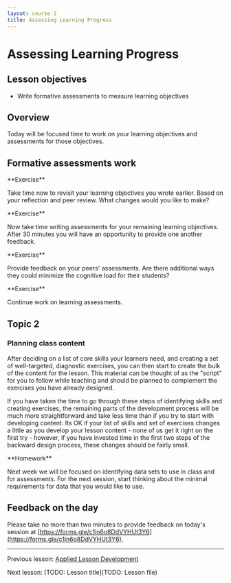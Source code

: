 ```yaml
---
layout: course-2
title: Assessing Learning Progress
---
```


# Assessing Learning Progress

## Lesson objectives

+ Write formative assessments to measure learning objectives 

## Overview

Today will be focused time to work on your learning objectives and assessments 
for those objectives.

## Formative assessments work

<div class="exercise" markdown="1">
**Exercise**

Take time now to revisit your learning objectives you wrote earlier. Based on 
your reflection and peer review. What changes would you like to make?
</div>

<div class="exercise" markdown="1">
**Exercise**

Now take time writing assessments for your remaining learning objectives. After
30 minutes you will have an opportunity to provide one another feedback.
</div>

<div class="exercise" markdown="1">
**Exercise**

Provide feedback on your peers' assessments. Are there additional ways they 
could minimize the cognitive load for their students?
</div>

<div class="exercise" markdown="1">
**Exercise**

Continue work on learning assessments.
</div>


## Topic 2

### Planning class content

After deciding on a list of core skills your learners need, and creating a set 
of well-targeted, diagnostic exercises, you can then start to create the bulk 
of the content for the lesson. This material can be thought of as the "script" 
for you to follow while teaching and should be planned to complement the 
exercises you have already designed. 

If you have taken the time to go through these steps of identifying skills and 
creating exercises, the remaining parts of the development process will be much 
more straightforward and take less time than if you try to start with 
developing content. Its OK if your list of skills and set of exercises changes 
a little as you develop your lesson content - none of us get it right on the 
first try - however, if you have invested time in the first two steps of the 
backward design process, these changes should be fairly small.

<div class="exercise" markdown="1">
**Homework**

Next week we will be focused on identifying data sets to use in class and for 
assessments. For the next session, start thinking about the minimal 
requirements for data that you would like to use.
</div>

## Feedback on the day

Please take no more than two minutes to provide feedback on today's session at 
[https://forms.gle/c1in6o8DdVYHUt3Y6](https://forms.gle/c1in6o8DdVYHUt3Y6).

***

Previous lesson: [Applied Lesson Development](4-1-applied-backwards-design.md)

Next lesson: [TODO: Lesson title](TODO: Lesson file)
